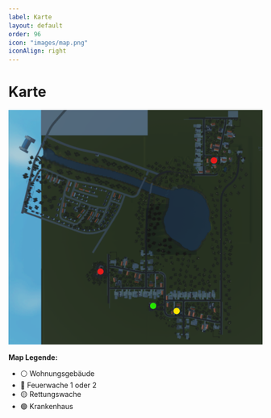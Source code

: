 ```yaml
---
label: Karte
layout: default
order: 96
icon: "images/map.png"
iconAlign: right
---
```


# Karte
![](images/karte.png)

**Map Legende:**
- ⚪ Wohnungsgebäude
- 🔴 Feuerwache 1 oder 2
- 🟡 Rettungswache
- 🟢 Krankenhaus
